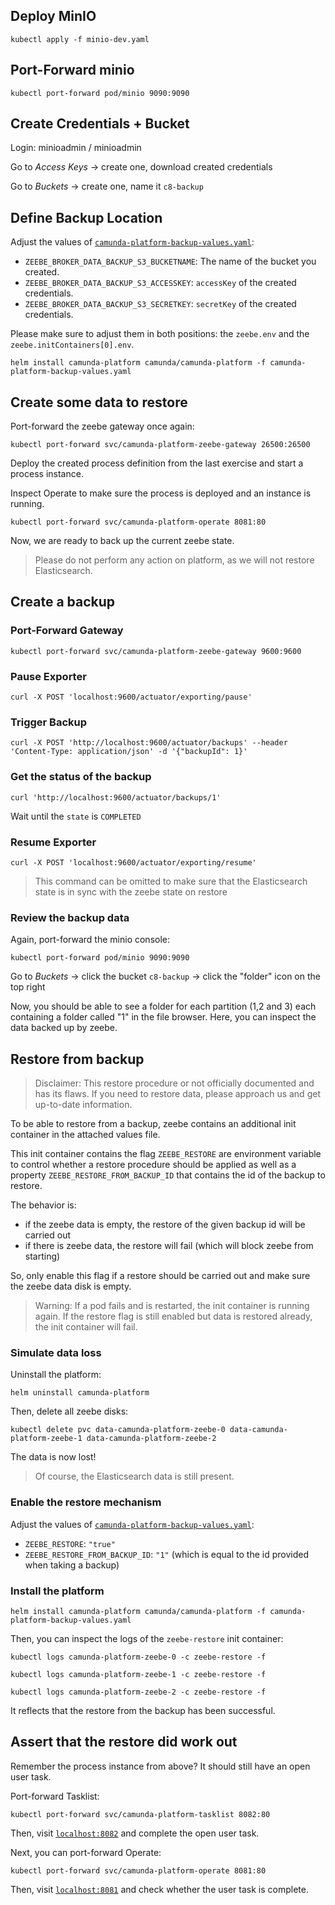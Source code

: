 ## Deploy MinIO

```shell
kubectl apply -f minio-dev.yaml
```

## Port-Forward minio

```shell
kubectl port-forward pod/minio 9090:9090
```

## Create Credentials + Bucket

Login: minioadmin / minioadmin

Go to _Access Keys_ -> create one, download created credentials

Go to _Buckets_ -> create one, name it `c8-backup`

## Define Backup Location

Adjust the values of [`camunda-platform-backup-values.yaml`](./camunda-platform-backup-values.yaml):

* `ZEEBE_BROKER_DATA_BACKUP_S3_BUCKETNAME`: The name of the bucket you created.
* `ZEEBE_BROKER_DATA_BACKUP_S3_ACCESSKEY`: `accessKey` of the created credentials.
* `ZEEBE_BROKER_DATA_BACKUP_S3_SECRETKEY`: `secretKey` of the created credentials.

Please make sure to adjust them in both positions: the `zeebe.env` and the `zeebe.initContainers[0].env`.

```shell
helm install camunda-platform camunda/camunda-platform -f camunda-platform-backup-values.yaml
```

## Create some data to restore

Port-forward the zeebe gateway once again:

```shell
kubectl port-forward svc/camunda-platform-zeebe-gateway 26500:26500
```

Deploy the created process definition from the last exercise and start a process instance.

Inspect Operate to make sure the process is deployed and an instance is running.

```shell
kubectl port-forward svc/camunda-platform-operate 8081:80
```

Now, we are ready to back up the current zeebe state.

>Please do not perform any action on platform, as we will not restore Elasticsearch.

## Create a backup

### Port-Forward Gateway

```shell
kubectl port-forward svc/camunda-platform-zeebe-gateway 9600:9600
```

### Pause Exporter

```shell
curl -X POST 'localhost:9600/actuator/exporting/pause'
```

### Trigger Backup

```shell
curl -X POST 'http://localhost:9600/actuator/backups' --header 'Content-Type: application/json' -d '{"backupId": 1}'
```

### Get the status of the backup

```shell
curl 'http://localhost:9600/actuator/backups/1'
```

Wait until the `state` is `COMPLETED`

### Resume Exporter

```shell
curl -X POST 'localhost:9600/actuator/exporting/resume'
```

>This command can be omitted to make sure that the Elasticsearch state is in sync with the zeebe state on restore

### Review the backup data

Again, port-forward the minio console:

```shell
kubectl port-forward pod/minio 9090:9090
```

Go to _Buckets_ -> click the bucket `c8-backup` -> click the "folder" icon on the top right

Now, you should be able to see a folder for each partition (1,2 and 3) each containing a folder called "1" in the file browser. Here, you can inspect the data backed up by zeebe.

## Restore from backup

>Disclaimer: This restore procedure or not officially documented and has its flaws. If you need to restore data, please approach us and get up-to-date information.

To be able to restore from a backup, zeebe contains an additional init container in the attached values file.

This init container contains the flag `ZEEBE_RESTORE` are environment variable to control whether a restore procedure should be applied as well as a property `ZEEBE_RESTORE_FROM_BACKUP_ID` that contains the id of the backup to restore.

The behavior is:

* if the zeebe data is empty, the restore of the given backup id will be carried out
* if there is zeebe data, the restore will fail (which will block zeebe from starting)

So, only enable this flag if a restore should be carried out and make sure the zeebe data disk is empty.

>Warning: If a pod fails and is restarted, the init container is running again. If the restore flag is still enabled but data is restored already, the init container will fail.

### Simulate data loss

Uninstall the platform:

```shell
helm uninstall camunda-platform
```

Then, delete all zeebe disks:

```shell
kubectl delete pvc data-camunda-platform-zeebe-0 data-camunda-platform-zeebe-1 data-camunda-platform-zeebe-2
```

The data is now lost!

>Of course, the Elasticsearch data is still present.

### Enable the restore mechanism

Adjust the values of [`camunda-platform-backup-values.yaml`](./camunda-platform-backup-values.yaml):

* `ZEEBE_RESTORE`: `"true"`
* `ZEEBE_RESTORE_FROM_BACKUP_ID`: `"1"` (which is equal to the id provided when taking a backup)

### Install the platform

```shell
helm install camunda-platform camunda/camunda-platform -f camunda-platform-backup-values.yaml
```

Then, you can inspect the logs of the `zeebe-restore` init container:

```shell
kubectl logs camunda-platform-zeebe-0 -c zeebe-restore -f
```

```shell
kubectl logs camunda-platform-zeebe-1 -c zeebe-restore -f
```

```shell
kubectl logs camunda-platform-zeebe-2 -c zeebe-restore -f
```

It reflects that the restore from the backup has been successful.

## Assert that the restore did work out

Remember the process instance from above? It should still have an open user task.

Port-forward Tasklist:

```shell
kubectl port-forward svc/camunda-platform-tasklist 8082:80
```

Then, visit [`localhost:8082`](http://localhost:8082) and complete the open user task.

Next, you can port-forward Operate:

```shell
kubectl port-forward svc/camunda-platform-operate 8081:80
```

Then, visit [`localhost:8081`](http://localhost:8081) and check whether the user task is complete.
